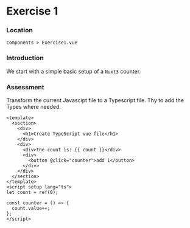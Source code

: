 # Exercise 1

### Location

`components > Exercise1.vue`

### Introduction

We start with a simple basic setup of a `Nuxt3` counter.

### Assessment

Transform the current Javascipt file to a Typescript file. Thy to add the Types where needed.

```vue
<template>
  <section>
    <div>
      <h1>Create TypeScript vue file</h1>
    </div>
    <div>
      <div>the count is: {{ count }}</div>
      <div>
        <button @click="counter">add 1</button>
      </div>
    </div>
  </section>
</template>
<script setup lang="ts">
let count = ref(0);

const counter = () => {
  count.value++;
};
</script>
```
